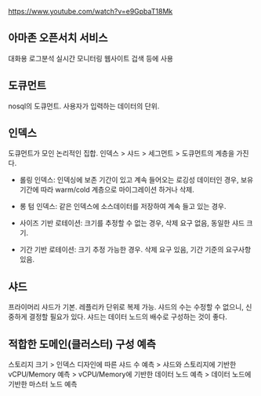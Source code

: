 https://www.youtube.com/watch?v=e9GpbaT18Mk

아마존 오픈서치 서비스
-
대화용 로그분석
실시간 모니터링
웹사이트 겁색 등에 사용

도큐먼트
-
nosql의 도큐먼트. 사용자가 입력하는 데이터의 단위.

인덱스
-
도큐먼트가 모인 논리적인 집합. 
인덱스 > 샤드 > 세그먼트 > 도큐먼트의 계층을 가진다.

- 롤링 인덱스: 인덱싱에 보존 기간이 있고 계속 들어오는 로깅성 데이터인 경우, 보유기간에 따라 warm/cold 계층으로 마이그레이션 하거나 삭제.
- 롱 텀 인덱스: 같은 인덱스에 소스데이터를 저장하여 계속 들고 있는 경우.

- 사이즈 기반 로테이션: 크기를 추정할 수 없는 경우, 삭제 요구 없음, 동일한 샤드 크기.
- 기간 기반 로테이션: 크기 추정 가능한 경우. 삭제 요구 있음, 기간 기준의 요구사항 있음.

샤드
-
프라이머리 샤드가 기본. 레플리카 단위로 복제 가능.
샤드의 수는 수정할 수 없으니, 신중하게 결정할 필요가 있다.
샤드는 데이터 노드의 배수로 구성하는 것이 좋다.

적합한 도메인(클러스터) 구성 예측
-

스토리지 크기 > 인덱스 디자인에 따른 샤드 수 예측 > 샤드와 스토리지에 기반한 vCPU/Memory 예측 > vCPU/Memory에 기반한 데이터 노드 예측 > 데이터 노드에 기반한 마스터 노드 예측



